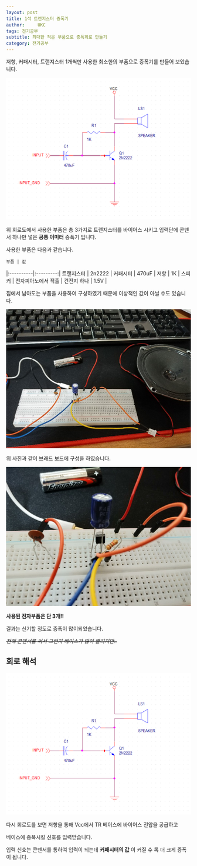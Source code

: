 ```yaml
---
layout: post
title: 1석 트랜지스터 증폭기
author:     UKC
tags: 전기공부
subtitle: 최대한 적은 부품으로 증폭회로 만들기
category: 전기공부
---
```


저항, 커패시터, 트랜지스터 1개씩만 사용한 최소한의 부품으로 증폭기를 만들어 보았습니다.

![회로도](/img/2020-05-08/회로도.png)

위 회로도에서 사용한 부품은 총 3가지로 트랜지스터를 바이어스 시키고 입력단에 콘덴서 하나만 넣은 **공통 이미터** 증폭기 입니다.

사용한 부품은 다음과 같습니다.

    부품 | 값
|:----------|:---------:|
트랜지스터   | 2n2222 | 
커패시터   | 470uF | 
저항   | 1K | 
스피커   | 전자피아노에서 적출 | 
건전지 하나   | 1.5V | 

집에서 남아도는 부품을 사용하여 구성하였기 때문에 이상적인 값이 아닐 수도 있습니다.

![회로 구성](/img/2020-05-08/회로_view.jpg)

위 사진과 같이 브래드 보드에 구성을 하였습니다.

![부품](/img/2020-05-08/부품_view.jpg)

**사용된 전자부품은 단 3개!!**

결과는 신기할 정도로 증폭이 많이되었습니다.

~~*전해 콘덴서를 써서 그런지 베이스가 많이 짤리지만..*~~

## 회로 해석

![회로도](/img/2020-05-08/회로도.png)

다시 회로도를 보면 저항을 통해 Vcc에서 TR 베이스에 바이어스 전압을 공급하고

베이스에 증폭시킬 신호를 입력받습니다.

입력 신호는 콘덴서를 통하여 입력이 되는데 **커패시터의 값** 이 커질 수 록 더 크게 증폭이 됩니다. 